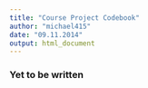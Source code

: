 ```yaml
---
title: "Course Project Codebook"
author: "michael415"
date: "09.11.2014"
output: html_document
---
```


### Yet to be written
